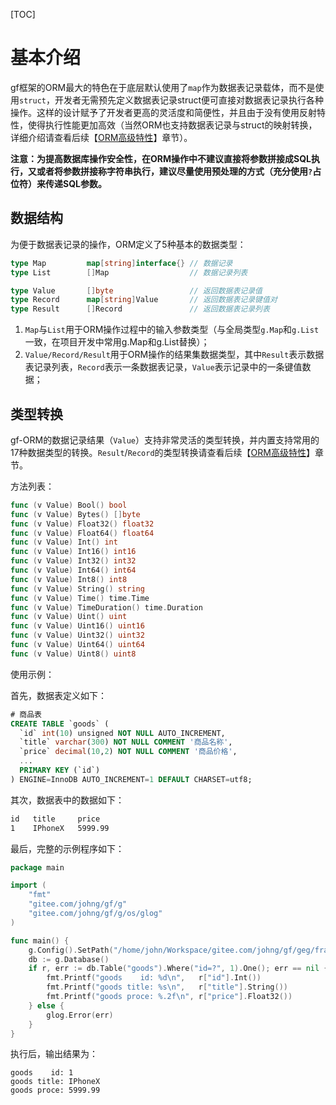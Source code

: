 
[TOC]

# 基本介绍

gf框架的ORM最大的特色在于底层默认使用了```map```作为数据表记录载体，而不是使用```struct```，开发者无需预先定义数据表记录struct便可直接对数据表记录执行各种操作。这样的设计赋予了开发者更高的灵活度和简便性，并且由于没有使用反射特性，使得执行性能更加高效（当然ORM也支持数据表记录与struct的映射转换，详细介绍请查看后续【[ORM高级特性](ORM高级用法.md)】章节）。

**注意：为提高数据库操作安全性，在ORM操作中不建议直接将参数拼接成SQL执行，又或者将参数拼接称字符串执行，建议尽量使用预处理的方式（充分使用```?```占位符）来传递SQL参数。**

## 数据结构

为便于数据表记录的操作，ORM定义了5种基本的数据类型：

```go
type Map         map[string]interface{} // 数据记录
type List        []Map                  // 数据记录列表 

type Value       []byte                 // 返回数据表记录值
type Record      map[string]Value       // 返回数据表记录键值对
type Result      []Record               // 返回数据表记录列表
```

1. ```Map```与```List```用于ORM操作过程中的输入参数类型（与全局类型```g.Map```和```g.List```一致，在项目开发中常用g.Map和g.List替换）；
2. ```Value/Record/Result```用于ORM操作的结果集数据类型，其中```Result```表示数据表记录列表，```Record```表示一条数据表记录，```Value```表示记录中的一条键值数据；



## 类型转换

gf-ORM的数据记录结果（```Value```）支持非常灵活的类型转换，并内置支持常用的17种数据类型的转换。```Result```/```Record```的类型转换请查看后续【[ORM高级特性](ORM高级用法.md)】章节。

方法列表：
```go
func (v Value) Bool() bool
func (v Value) Bytes() []byte
func (v Value) Float32() float32
func (v Value) Float64() float64
func (v Value) Int() int
func (v Value) Int16() int16
func (v Value) Int32() int32
func (v Value) Int64() int64
func (v Value) Int8() int8
func (v Value) String() string
func (v Value) Time() time.Time
func (v Value) TimeDuration() time.Duration
func (v Value) Uint() uint
func (v Value) Uint16() uint16
func (v Value) Uint32() uint32
func (v Value) Uint64() uint64
func (v Value) Uint8() uint8
```

使用示例：

首先，数据表定义如下：
```sql
# 商品表
CREATE TABLE `goods` (
  `id` int(10) unsigned NOT NULL AUTO_INCREMENT,
  `title` varchar(300) NOT NULL COMMENT '商品名称',
  `price` decimal(10,2) NOT NULL COMMENT '商品价格',
  ...
  PRIMARY KEY (`id`)
) ENGINE=InnoDB AUTO_INCREMENT=1 DEFAULT CHARSET=utf8;
```
其次，数据表中的数据如下：
```html
id   title     price
1    IPhoneX   5999.99
```
最后，完整的示例程序如下：
```go
package main

import (
    "fmt"
    "gitee.com/johng/gf/g"
    "gitee.com/johng/gf/g/os/glog"
)

func main() {
	g.Config().SetPath("/home/john/Workspace/gitee.com/johng/gf/geg/frame")
    db := g.Database()
    if r, err := db.Table("goods").Where("id=?", 1).One(); err == nil {
        fmt.Printf("goods    id: %d\n",   r["id"].Int())
        fmt.Printf("goods title: %s\n",   r["title"].String())
        fmt.Printf("goods proce: %.2f\n", r["price"].Float32())
    } else {
        glog.Error(err)
    }
}
```
执行后，输出结果为：
```shell
goods    id: 1
goods title: IPhoneX
goods proce: 5999.99
```
